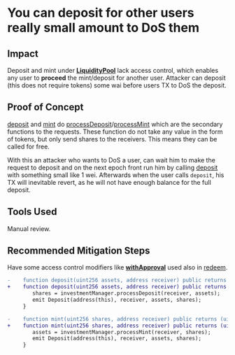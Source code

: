 # You can deposit for other users really small amount to DoS them

## Impact
Deposit and mint under [**LiquidityPool**](https://github.com/code-423n4/2023-09-centrifuge/blob/main/src/LiquidityPool.sol#L141-L152) lack access control, which enables any user to **proceed** the  mint/deposit for another user. Attacker can deposit (this does not require tokens) some wai before users TX to DoS the deposit.

## Proof of Concept
[deposit](https://github.com/code-423n4/2023-09-centrifuge/blob/main/src/LiquidityPool.sol#L141-L144) and [mint](https://github.com/code-423n4/2023-09-centrifuge/blob/main/src/LiquidityPool.sol#L148-L152) do [processDeposit](https://github.com/code-423n4/2023-09-centrifuge/blob/main/src/InvestmentManager.sol#L427-L441)/[processMint](https://github.com/code-423n4/2023-09-centrifuge/blob/main/src/InvestmentManager.sol#L451-L465) which are the secondary functions to the requests. These function do not take any value in the form of tokens, but only send shares to the receivers. This means they can be called for free. 

With this an attacker who wants to DoS a user, can wait him to make the request to deposit and on the next epoch front run him by calling  [deposit](https://github.com/code-423n4/2023-09-centrifuge/blob/main/src/LiquidityPool.sol#L141-L144) with something small like 1 wei. Afterwards when the user calls `deposit`, his TX will inevitable revert, as he will not have enough balance for the full deposit.  

## Tools Used
Manual review.

## Recommended Mitigation Steps
Have some access control modifiers like [**withApproval**](https://github.com/code-423n4/2023-09-centrifuge/blob/main/src/LiquidityPool.sol#L97-L100) used also in [redeem](https://github.com/code-423n4/2023-09-centrifuge/blob/main/src/LiquidityPool.sol#L200-L208).

```diff
-    function deposit(uint256 assets, address receiver) public returns (uint256 shares)  {
+    function deposit(uint256 assets, address receiver) public returns (uint256 shares) withApproval(receiver) {
        shares = investmentManager.processDeposit(receiver, assets);
        emit Deposit(address(this), receiver, assets, shares);
     }

-    function mint(uint256 shares, address receiver) public returns (uint256 assets) {
+    function mint(uint256 shares, address receiver) public returns (uint256 assets) withApproval(receiver) {
        assets = investmentManager.processMint(receiver, shares);
        emit Deposit(address(this), receiver, assets, shares);
     }
```